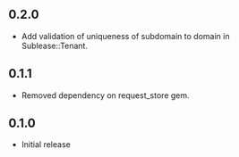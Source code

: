 0.2.0
-----
* Add validation of uniqueness of subdomain to domain in Sublease::Tenant.


0.1.1
-----
* Removed dependency on request_store gem.

0.1.0
-----
* Initial release
